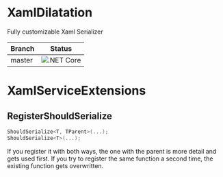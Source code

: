 # XamlDilatation
Fully customizable Xaml Serializer

| Branch | Status                                                                                                 |
|--------|--------------------------------------------------------------------------------------------------------|
| master | ![.NET Core](https://github.com/Chrissps/XamlDilatation/workflows/.NET%20Core/badge.svg?branch=master) |


# XamlServiceExtensions

## RegisterShouldSerialize

```csharp
ShouldSerialize<T, TParent>(...);
ShouldSerialize<T>(...);
```

If you register it with both ways, the one with the parent is more detail and gets used first.
If you try to register the same function a second time, the existing function gets overwritten.
